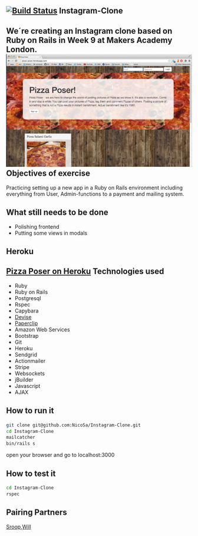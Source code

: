 [![Build Status](https://travis-ci.org/NicoSa/Pizza-Poser.svg?branch=master)](https://travis-ci.org/NicoSa/Pizza-Poser)
Instagram-Clone
----
We´re creating an Instagram clone based on Ruby on Rails in Week 9 at Makers Academy London.
![](app/assets/images/pizzaposer.png)
Objectives of exercise
----
Practicing setting up a new app in a Ruby on Rails environment including everything from User, Admin-functions to a payment and mailing system.

What still needs to be done
----
- Polishing frontend
- Putting some views in modals

Heroku
----
[Pizza Poser on Heroku]
Technologies used
----
- Ruby
- Ruby on Rails
- Postgresql
- Rspec
- Capybara
- [Devise]
- [Paperclip]
- Amazon Web Services
- Bootstrap
- Git 
- Heroku
- Sendgrid
- Actionmailer
- Stripe
- Websockets
- jBuilder
- Javascript
- AJAX

How to run it
----
```sh
git clone git@github.com:NicoSa/Instagram-Clone.git
cd Instagram-Clone
mailcatcher
bin/rails s
```
open your browser and go to localhost:3000

How to test it
----
```sh
cd Instagram-Clone
rspec
```

Pairing Partners
----
[Sroop],[Will]


[Will]:https://github.com/willhall88
[Sroop]:https://github.com/sroop
[Devise]:https://github.com/plataformatec/devise
[Paperclip]:https://github.com/thoughtbot/paperclip
[Pizza Poser on Heroku]:http://pizza-poser.herokuapp.com/

